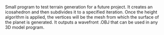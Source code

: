 Small program to test terrain generation for a future project.
It creates an icosahedron and then subdivides it to a specified iteration.
Once the height algorithm is applied, the vertices will be the mesh from which the surface of the planet is generated.
It outputs a wavefront .OBJ that can be used in any 3D model program.
